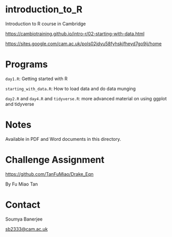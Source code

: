 # introduction_to_R

Introduction to R course in Cambridge

https://cambiotraining.github.io/intro-r/02-starting-with-data.html

https://sites.google.com/cam.ac.uk/pols02jdyu58fyhskjfheyd7go9ij/home


# Programs

`day1.R`: Getting started with R

`starting_with_data.R`: How to load data and do data munging

`day2.R` and `day4.R` and `tidyverse.R`: more advanced material on using ggplot and tidyverse

# Notes

Available in PDF and Word documents in this directory.

# Challenge Assignment

https://github.com/TanFuMiao/Drake_Eqn

By Fu Miao Tan

# Contact

Soumya Banerjee

sb2333@cam.ac.uk


